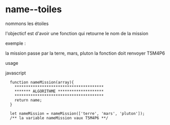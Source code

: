# name--toiles
nommons les étoiles 


l'objecticf est d'avoir une fonction qui retourne le nom de la mission

exemple :

la mission passe par la terre, mars, pluton
la fonction doit renvoyer T5M4P6

usage

javascript
```
  function nameMission(array){
    ***************************************
    ******* ALGORITHME ********************
    ***************************************
    return name;
  }

  let nameMission = nameMission(['terre', 'mars', 'pluton']);
  /** la variable nameMission vaux T5M4P6 **/
